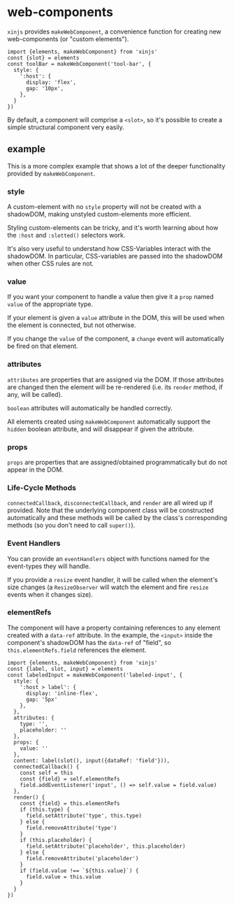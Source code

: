 # web-components

`xinjs` provides `makeWebComponent`, a convenience function for creating new
web-components (or "custom elements").

    import {elements, makeWebComponent} from 'xinjs'
    const {slot} = elements
    const toolBar = makeWebComponent('tool-bar', {
      style: {
        ':host': {
          display: 'flex',
          gap: '10px',
        },
      }
    })

By default, a component will comprise a `<slot>`, so it's possible to create
a simple structural component very easily.

## <labeled-input> example

This is a more complex example that shows a lot of the deeper functionality
provided by `makeWebComponent`.

### style

A custom-element with no `style` property will not be created with a shadowDOM,
making unstyled custom-elements more efficient.

Styling custom-elements can be tricky, and it's worth learning about
how the `:host` and `:slotted()` selectors work.

It's also very useful to understand how CSS-Variables interact with the
shadowDOM. In particular, CSS-variables are passed into the shadowDOM
when other CSS rules are not.

### value

If you want your component to handle a value then give it a `prop` named
`value` of the appropriate type.

If your element is given a `value` attribute in the DOM, this will be used
when the element is connected, but not otherwise.

If you change the `value` of the component, a `change` event will automatically
be fired on that element.

### attributes

`attributes` are properties that are assigned via the DOM. If those attributes
are changed then the element will be re-rendered (i.e. its `render` method,
if any, will be called).

`boolean` attributes will automatically be handled correctly.

All elements created using `makeWebComponent` automatically support the `hidden`
boolean attribute, and will disappear if given the attribute.

### props

`props` are properties that are assigned/obtained programmatically but do not
appear in the DOM.

### Life-Cycle Methods

`connectedCallback`, `disconnectedCallback`, and `render` are all wired
up if provided. Note that the underlying component class will be constructed
automatically and these methods will be called by the class's corresponding
methods (so you don't need to call `super()`).

### Event Handlers

You can provide an `eventHandlers` object with functions named for the 
event-types they will handle.

If you provide a `resize` event handler, it will be called when the element's
size changes (a `ResizeObserver` will watch the element and fire `resize` events
when it changes size).

### elementRefs

The component will have a property containing references to any element created
with a `data-ref` attribute. In the example, the `<input>` inside the component's
shadowDOM has the `data-ref` of "field", so `this.elementRefs.field` references
the element.

    import {elements, makeWebComponent} from 'xinjs'
    const {label, slot, input} = elements
    const labeledInput = makeWebComponent('labeled-input', {
      style: {
        ':host > label': {
          display: 'inline-flex',
          gap: '5px'
        },
      },
      attributes: {
        type: '',
        placeholder: ''
      },
      props: {
        value: ''
      },
      content: label(slot(), input({dataRef: 'field'})),
      connectedCallback() {
        const self = this
        const {field} = self.elementRefs
        field.addEventListener('input', () => self.value = field.value)
      },
      render() {
        const {field} = this.elementRefs
        if (this.type) {
          field.setAttribute('type', this.type)
        } else {
          field.removeAttribute('type')
        }
        if (this.placeholder) {
          field.setAttribute('placeholder', this.placeholder)
        } else {
          field.removeAttribute('placeholder')
        }
        if (field.value !== `${this.value}`) {
          field.value = this.value 
        }
      }
    })

